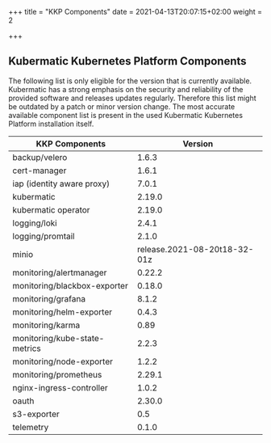+++
title = "KKP Components"
date = 2021-04-13T20:07:15+02:00
weight = 2

+++

## Kubermatic Kubernetes Platform Components

The following list is only eligible for the version that is currently available. Kubermatic has a strong emphasis on the security and reliability of the provided software and releases updates regularly. Therefore this list might be outdated by a patch or minor version change. The most accurate available component list is present in the used Kubermatic Kubernetes Platform installation itself.

| KKP Components                | Version                      |
| ----------------------------- | ---------------------------- |
| backup/velero                 | 1.6.3                        |
| cert-manager                  | 1.6.1                        |
| iap (identity aware proxy)    | 7.0.1                        |
| kubermatic                    | 2.19.0                       |
| kubermatic operator           | 2.19.0                       |
| logging/loki                  | 2.4.1                        |
| logging/promtail              | 2.1.0                        |
| minio                         | release.2021-08-20t18-32-01z |
| monitoring/alertmanager       | 0.22.2                       |
| monitoring/blackbox-exporter  | 0.18.0                       |
| monitoring/grafana            | 8.1.2                        |
| monitoring/helm-exporter      | 0.4.3                        |
| monitoring/karma              | 0.89                         |
| monitoring/kube-state-metrics | 2.2.3                        |
| monitoring/node-exporter      | 1.2.2                        |
| monitoring/prometheus         | 2.29.1                       |
| nginx-ingress-controller      | 1.0.2                        |
| oauth                         | 2.30.0                       |
| s3-exporter                   | 0.5                          |
| telemetry                     | 0.1.0                        |
